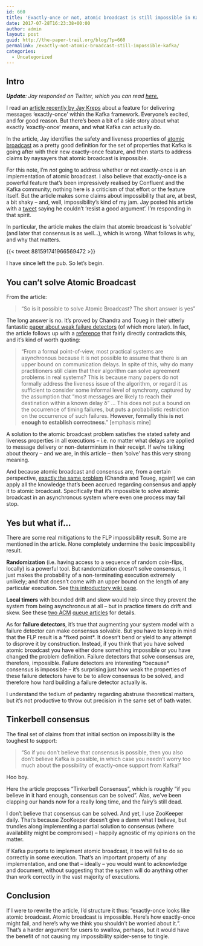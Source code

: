 ```yaml
---
id: 660
title: 'Exactly-once or not, atomic broadcast is still impossible in Kafka - or anywhere'
date: 2017-07-28T16:23:38+00:00
author: admin
layout: post
guid: http://the-paper-trail.org/blog/?p=660
permalink: /exactly-not-atomic-broadcast-still-impossible-kafka/
categories:
  - Uncategorized
---
```

## **Intro**

_**Update**: Jay responded on Twitter, which you can read [here.](https://twitter.com/jaykreps/status/891096229504966656)_

I read an [article recently by Jay Kreps](https://t.co/xrA4IROUue) about a feature for delivering messages &#8216;exactly-once&#8217; within the Kafka framework. Everyone&#8217;s excited, and for good reason. But there&#8217;s been a bit of a side story about what exactly &#8216;exactly-once&#8217; means, and what Kafka can actually do.

In the article, Jay identifies the safety and liveness properties of [atomic broadcast](https://en.wikipedia.org/wiki/Atomic_broadcast) as a pretty good definition for the set of properties that Kafka is going after with their new exactly-once feature, and then starts to address claims by naysayers that atomic broadcast is impossible.

For this note, I&#8217;m _not_ going to address whether or not exactly-once is an implementation of atomic broadcast. I also believe that exactly-once is a powerful feature that&#8217;s been impressively realised by Confluent and the Kafka community; nothing here is a criticism of that effort or the feature itself. But the article makes some claims about impossibility that are, at best, a bit shaky &#8211; and, well, impossibility&#8217;s kind of my jam. Jay posted his article with a [tweet](https://twitter.com/jaykreps/status/881563991742349313) saying he couldn&#8217;t &#8216;resist a good argument&#8217;. I&#8217;m responding in that spirit.

In particular, the article makes the claim that atomic broadcast is &#8216;solvable&#8217; (and later that consensus is as well&#8230;), which is wrong. What follows is why, and why that matters.

{{< tweet 881591741966569472 >}}

I have since left the pub. So let&#8217;s begin.

<!--more-->

## **You can&#8217;t solve Atomic Broadcast**

From the article:

> &#8220;So is it possible to solve Atomic Broadcast? The short answer is yes&#8221;

The long answer is no. It&#8217;s proved by Chandra and Toueg in their utterly fantastic [paper about weak failure detectors](https://www.cs.utexas.edu/~lorenzo/corsi/cs380d/papers/p225-chandra.pdf) (of which more later). In fact, the article follows up with a [reference](https://pdfs.semanticscholar.org/a8dc/564344a30fe6fd151d685f25d0e435128fa7.pdf) that fairly directly contradicts this, and it&#8217;s kind of worth quoting:

> &#8220;From a formal point-of-view, most practical systems are asynchronous because it is not possible to assume that there is an upper bound on communication delays. In spite of this, why do many practitioners still claim that their algorithm can solve agreement problems in real systems? This is because many papers do not formally address the liveness issue of the algorithm, or regard it as sufficient to consider some informal level of synchrony, captured by the assumption that “most messages are likely to reach their destination within a known delay δ” &#8230; This does not put a bound on the occurrence of timing failures, but puts a probabilistic restriction on the occurrence of such failures. **However, formally this is not enough to establish correctness**.&#8221; [emphasis mine]

A solution to the atomic broadcast problem satisfies the stated safety and liveness properties in all executions &#8211; i.e. no matter what delays are applied to message delivery or non-determinism in their receipt. If we&#8217;re talking about theory &#8211; and we are, in this article &#8211; then &#8216;solve&#8217; has this very strong meaning.

And because atomic broadcast and consensus are, from a certain perspective, [exactly the same problem](https://www.cs.utexas.edu/~lorenzo/corsi/cs380d/papers/p225-chandra.pdf) (Chandra and Toueg, again!) we can apply all the knowledge that&#8217;s been accrued regarding consensus and apply it to atomic broadcast. Specifically that it&#8217;s impossible to solve atomic broadcast in an asynchronous system where even one process may fail stop.

## **Yes but what if&#8230;**

There are some real mitigations to the FLP impossibility result. Some are mentioned in the article. None completely undermine the basic impossibility result.

**Randomization** (i.e. having access to a sequence of random coin-flips, locally) is a powerful tool. But randomization doesn&#8217;t solve consensus, it just makes the probability of a non-terminating execution extremely unlikely; and that doesn&#8217;t come with an upper bound on the length of any particular execution. See [this introductory wiki page](http://www.cs.yale.edu/homes/aspnes/pinewiki/RandomizedConsensus.html).

**Local timers** with bounded drift and skew would help since they prevent the system from being asynchronous at all &#8211; but in practice timers do drift and skew. See these [two ACM](http://queue.acm.org/detail.cfm?id=2655736) [queue articles](http://queue.acm.org/detail.cfm?id=2745385) for details.

As for **failure detectors**, it&#8217;s true that augmenting your system model with a failure detector can make consensus solvable. But you have to keep in mind that the FLP result is a \*fixed point\*. It doesn&#8217;t bend or yield to any attempt to disprove it by construction. Instead, if you think that you have solved atomic broadcast you have either done something impossible or you have changed the problem definition. Failure detectors that solve consensus are, therefore, impossible. Failure detectors are interesting \*because\* consensus is impossible &#8211; it&#8217;s surprising just how weak the properties of these failure detectors have to be to allow consensus to be solved, and therefore how hard building a failure detector actually is.

I understand the tedium of pedantry regarding abstruse theoretical matters, but it&#8217;s not productive to throw out precision in the same set of bath water.

## **Tinkerbell consensus**

The final set of claims from that initial section on impossibility is the toughest to support:

> &#8220;So if you don’t believe that consensus is possible, then you also don’t believe Kafka is possible, in which case you needn’t worry too much about the possibility of exactly-once support from Kafka!&#8221;

Hoo boy.

Here the article proposes &#8220;Tinkerbell Consensus&#8221;, which is roughly &#8220;if you believe in it hard enough, consensus can be solved&#8221;. Alas, we&#8217;ve been clapping our hands now for a really long time, and the fairy&#8217;s still dead.

I don&#8217;t believe that consensus can be solved. And yet, I use ZooKeeper daily. That&#8217;s because ZooKeeper doesn&#8217;t give a damn what I believe, but trundles along implementing a partial solution to consensus (where availability might be compromised) &#8211; happily agnostic of my opinions on the matter.

If Kafka purports to implement atomic broadcast, it too will fail to do so correctly in some execution. That&#8217;s an important property of any implementation, and one that &#8211; ideally &#8211; you would want to acknowledge and document, without suggesting that the system will do anything other than work correctly in the vast majority of executions.

## **Conclusion**

If I were to rewrite the article, I&#8217;d structure it thus: &#8220;exactly-once looks like atomic broadcast. Atomic broadcast is impossible. Here&#8217;s how exactly-once might fail, and here&#8217;s why we think you shouldn&#8217;t be worried about it.&#8221;. That&#8217;s a harder argument for users to swallow, perhaps, but it would have the benefit of not causing my impossibility spider-sense to tingle.
